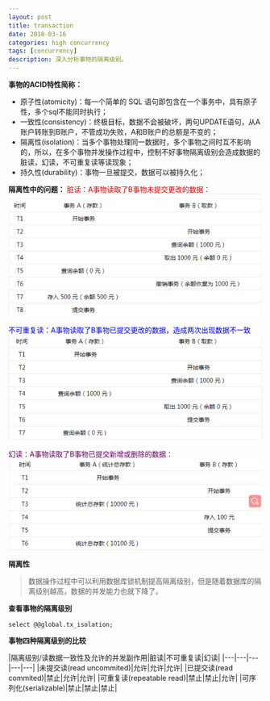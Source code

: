 ```yaml
---
layout: post
title: transaction
date: 2018-03-16
categories: high concurrency
tags: [concurrency]
description: 深入分析事物的隔离级别。
---
```

**事物的ACID特性简称：**
- 原子性(atomicity)：每一个简单的 SQL 语句即包含在一个事务中，具有原子性，多个sql不能同时执行；
- 一致性(consistency)：终极目标，数据不会被破坏，两句UPDATE语句，从A账户转账到B账户，不管成功失败，A和B账户的总额是不变的；
- 隔离性(isolation)：当多个事物处理同一数据时，多个事物之间时互不影响的，所以，在多个事物并发操作过程中，控制不好事物隔离级别会造成数据的脏读，幻读，不可重复读等读现象；
- 持久性(durability)：事物一旦被提交，数据可以被持久化；

**隔离性中的问题：**
<font color="#dd0000">脏读：A事物读取了B事物未提交更改的数据：</font>
![脏读示例](/images/dirtyRead.png)

<font color="#0000dd">不可重复读：A事物读取了B事物已提交更改的数据，造成两次出现数据不一致</font>
![不可重复读示例](/images/unrepeatableRead.png)

<font color="#660066">幻读：A事物读取了B事物已提交新增或删除的数据：</font>
![幻读示例](/images/fantasyRead.png)


**隔离性**
> 数据操作过程中可以利用数据库锁机制提高隔离级别，但是随着数据库的隔离级别越高，数据的并发能力也就下降了。

**查看事物的隔离级别**
```$xslt
select @@global.tx_isolation;
```

**事物四种隔离级别的比较**

|隔离级别/读数据一致性及允许的并发副作用|脏读|不可重复读|幻读|
|---|---|---|---|---|
|未提交读(read uncommited)|允许|允许|允许|
|已提交读(read commited)|禁止|允许|允许|
|可重复读(repeatable read)|禁止|禁止|允许|
|可序列化(serializable)|禁止|禁止|禁止|


    

